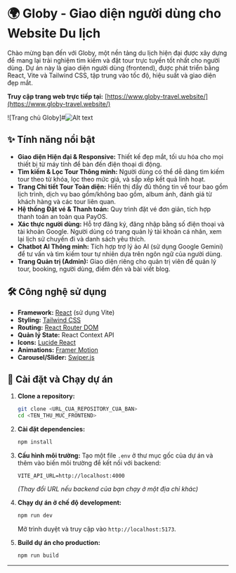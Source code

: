 # 🌍 Globy - Giao diện người dùng cho Website Du lịch

Chào mừng bạn đến với Globy, một nền tảng du lịch hiện đại được xây dựng để mang lại trải nghiệm tìm kiếm và đặt tour trực tuyến tốt nhất cho người dùng. Dự án này là giao diện người dùng (frontend), được phát triển bằng React, Vite và Tailwind CSS, tập trung vào tốc độ, hiệu suất và giao diện đẹp mắt.

**Truy cập trang web trực tiếp tại:** [https://www.globy-travel.website/](https://www.globy-travel.website/)

![Trang chủ Globy]#![Alt text](C)


## ✨ Tính năng nổi bật

-   **Giao diện Hiện đại & Responsive:** Thiết kế đẹp mắt, tối ưu hóa cho mọi thiết bị từ máy tính để bàn đến điện thoại di động.
-   **Tìm kiếm & Lọc Tour Thông minh:** Người dùng có thể dễ dàng tìm kiếm tour theo từ khóa, lọc theo mức giá, và sắp xếp kết quả linh hoạt.
-   **Trang Chi tiết Tour Toàn diện:** Hiển thị đầy đủ thông tin về tour bao gồm lịch trình, dịch vụ bao gồm/không bao gồm, album ảnh, đánh giá từ khách hàng và các tour liên quan.
-   **Hệ thống Đặt vé & Thanh toán:** Quy trình đặt vé đơn giản, tích hợp thanh toán an toàn qua PayOS.
-   **Xác thực người dùng:** Hỗ trợ đăng ký, đăng nhập bằng số điện thoại và tài khoản Google. Người dùng có trang quản lý tài khoản cá nhân, xem lại lịch sử chuyến đi và danh sách yêu thích.
-   **Chatbot AI Thông minh:** Tích hợp trợ lý ảo AI (sử dụng Google Gemini) để tư vấn và tìm kiếm tour tự nhiên dựa trên ngôn ngữ của người dùng.
-   **Trang Quản trị (Admin):** Giao diện riêng cho quản trị viên để quản lý tour, booking, người dùng, điểm đến và bài viết blog.

## 🛠️ Công nghệ sử dụng

-   **Framework:** [React](https://reactjs.org/) (sử dụng Vite)
-   **Styling:** [Tailwind CSS](https://tailwindcss.com/)
-   **Routing:** [React Router DOM](https://reactrouter.com/)
-   **Quản lý State:** React Context API
-   **Icons:** [Lucide React](https://lucide.dev/)
-   **Animations:** [Framer Motion](https://www.framer.com/motion/)
-   **Carousel/Slider:** [Swiper.js](https://swiperjs.com/)

## 🚀 Cài đặt và Chạy dự án

1.  **Clone a repository:**
    ```bash
    git clone <URL_CUA_REPOSITORY_CUA_BAN>
    cd <TEN_THU_MUC_FRONTEND>
    ```

2.  **Cài đặt dependencies:**
    ```bash
    npm install
    ```

3.  **Cấu hình môi trường:**
    Tạo một file `.env` ở thư mục gốc của dự án và thêm vào biến môi trường để kết nối với backend:
    ```
    VITE_API_URL=http://localhost:4000
    ```
    *(Thay đổi URL nếu backend của bạn chạy ở một địa chỉ khác)*

4.  **Chạy dự án ở chế độ development:**
    ```bash
    npm run dev
    ```
    Mở trình duyệt và truy cập vào `http://localhost:5173`.

5.  **Build dự án cho production:**
    ```bash
    npm run build
    ```

---
